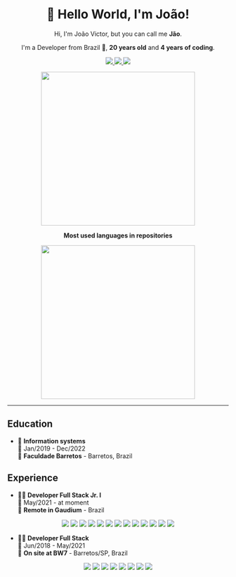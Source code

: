 <h1 align='center'>👋 Hello World, I'm João!</h1>


<p align='center'>Hi, I'm João Victor, but you can call me <strong>Jão</strong>.</p>

<p align='center'>I'm a Developer from Brazil 💚, <strong>20 years old</strong> and <strong>4 years of coding</strong>.</p> 

<p align='center'>
	<a target="_blank" href="https://www.linkedin.com/in/joao-veiga/">
		<img src="https://img.shields.io/badge/LinkedIn-0077B5?style=for-the-badge&logo=linkedin&logoColor=white" />
	</a>
	<a target="_blank" href="https://www.instagram.com/joao_vv_souza/">
		<img src="https://img.shields.io/badge/Instagram-E4405F?style=for-the-badge&logo=instagram&logoColor=white" />
	</a>
	<a target="_blank" href="mailto:joaovveigasouza@gmail.com">
		<img src="https://img.shields.io/badge/Gmail-D14836?style=for-the-badge&logo=gmail&logoColor=white" />
	</a>
</p>
<p align='center'>
  <a href="#"><img src="https://github-readme-stats.vercel.app/api?username=JVVeiga&show_icons=true&count_private=true&theme=dark&hide_border=true" width="350"></a>
</p>


<p align='center'><strong>Most used languages in repositories</strong></p>
<p align='center'>
  <a href="#"><img src="https://github-readme-stats.vercel.app/api/top-langs/?username=JVVeiga&langs_count=5&theme=dark&hide_title=true&hide_border=true" width="350"></a>
</p>

----

## Education

- 📖 **Information systems**\
📆 Jan/2019 - Dec/2022\
📍 **Faculdade Barretos** - Barretos, Brazil

## Experience

- 👨‍💻 **Developer Full Stack Jr. I**\
📆 May/2021 - at moment\
📍 **Remote in Gaudium** - Brazil

<p align='center'>
  <img src="https://img.shields.io/badge/PHP-777BB4?logo=php&logoColor=white" />
<img src="https://img.shields.io/badge/go-%2300ADD8.svg?logo=go&logoColor=white" />
<img src="https://img.shields.io/badge/MySQL-00000F?logo=mysql&logoColor=white" />
<img src="https://img.shields.io/badge/redis-%23DD0031.svg?&logo=redis&logoColor=white" />
<img src="https://img.shields.io/badge/bootstrap-563D7C?logo=bootstrap&logoColor=white" />
<img src="https://img.shields.io/badge/html5-E34F26?logo=html5&logoColor=white" />
<img src="https://img.shields.io/badge/SASS-hotpink.svg?logo=SASS&logoColor=white" />
<img src="https://img.shields.io/badge/css3-1572B6?logo=css3&logoColor=white" />
<img src="https://img.shields.io/badge/JavaScript-F7DF1E?logo=javascript&logoColor=black" />
<img src="https://img.shields.io/badge/jQuery-0769AD?logo=jquery&logoColor=white" />
<img src="https://img.shields.io/badge/Git-F05032?logo=git&logoColor=white" />
<img src="https://img.shields.io/badge/Postman-FF6C37?logo=Postman&logoColor=white" />
<img src="https://img.shields.io/badge/Insomnia-black?logo=insomnia&logoColor=5849BE" />
</p>

- 👨‍💻 **Developer Full Stack**\
📆 Jun/2018 - May/2021\
📍 **On site at BW7** - Barretos/SP, Brazil


<p align='center'>
  <img src="https://img.shields.io/badge/PHP-777BB4?logo=php&logoColor=white" />
<img src="https://img.shields.io/badge/MySQL-00000F?logo=mysql&logoColor=white" />
<img src="https://img.shields.io/badge/bootstrap-563D7C?logo=bootstrap&logoColor=white" />
<img src="https://img.shields.io/badge/html5-E34F26?logo=html5&logoColor=white" />
<img src="https://img.shields.io/badge/css3-1572B6?logo=css3&logoColor=white" />
<img src="https://img.shields.io/badge/JavaScript-F7DF1E?logo=javascript&logoColor=black" />
<img src="https://img.shields.io/badge/jQuery-0769AD?logo=jquery&logoColor=white" />
<img src="https://img.shields.io/badge/Git-F05032?logo=git&logoColor=white" />
</p>



